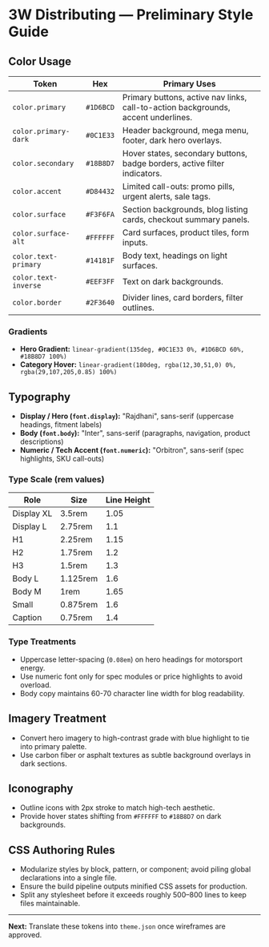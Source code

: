 # 3W Distributing — Preliminary Style Guide

## Color Usage

| Token | Hex | Primary Uses |
| --- | --- | --- |
| `color.primary` | `#1D6BCD` | Primary buttons, active nav links, call-to-action backgrounds, accent underlines.
| `color.primary-dark` | `#0C1E33` | Header background, mega menu, footer, dark hero overlays.
| `color.secondary` | `#18B8D7` | Hover states, secondary buttons, badge borders, active filter indicators.
| `color.accent` | `#D84432` | Limited call-outs: promo pills, urgent alerts, sale tags.
| `color.surface` | `#F3F6FA` | Section backgrounds, blog listing cards, checkout summary panels.
| `color.surface-alt` | `#FFFFFF` | Card surfaces, product tiles, form inputs.
| `color.text-primary` | `#14181F` | Body text, headings on light surfaces.
| `color.text-inverse` | `#EEF3FF` | Text on dark backgrounds.
| `color.border` | `#2F3640` | Divider lines, card borders, filter outlines.

### Gradients
- **Hero Gradient:** `linear-gradient(135deg, #0C1E33 0%, #1D6BCD 60%, #18B8D7 100%)`
- **Category Hover:** `linear-gradient(180deg, rgba(12,30,51,0) 0%, rgba(29,107,205,0.85) 100%)`

## Typography
- **Display / Hero (`font.display`):** "Rajdhani", sans-serif (uppercase headings, fitment labels)
- **Body (`font.body`):** "Inter", sans-serif (paragraphs, navigation, product descriptions)
- **Numeric / Tech Accent (`font.numeric`):** "Orbitron", sans-serif (spec highlights, SKU call-outs)

### Type Scale (rem values)
| Role | Size | Line Height |
| --- | --- | --- |
| Display XL | 3.5rem | 1.05 |
| Display L | 2.75rem | 1.1 |
| H1 | 2.25rem | 1.15 |
| H2 | 1.75rem | 1.2 |
| H3 | 1.5rem | 1.3 |
| Body L | 1.125rem | 1.6 |
| Body M | 1rem | 1.65 |
| Small | 0.875rem | 1.6 |
| Caption | 0.75rem | 1.4 |

### Type Treatments
- Uppercase letter-spacing (`0.08em`) on hero headings for motorsport energy.
- Use numeric font only for spec modules or price highlights to avoid overload.
- Body copy maintains 60-70 character line width for blog readability.

## Imagery Treatment
- Convert hero imagery to high-contrast grade with blue highlight to tie into primary palette.
- Use carbon fiber or asphalt textures as subtle background overlays in dark sections.

## Iconography
- Outline icons with 2px stroke to match high-tech aesthetic.
- Provide hover states shifting from `#FFFFFF` to `#18B8D7` on dark backgrounds.

## CSS Authoring Rules
- Modularize styles by block, pattern, or component; avoid piling global declarations into a single file.
- Ensure the build pipeline outputs minified CSS assets for production.
- Split any stylesheet before it exceeds roughly 500–800 lines to keep files maintainable.

---
**Next:** Translate these tokens into `theme.json` once wireframes are approved.
